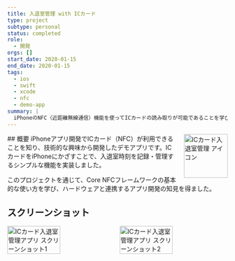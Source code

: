 ```yaml
---
title: 入退室管理 with ICカード
type: project
subtype: personal
status: completed
role:
  - 開発
orgs: []
start_date: 2020-01-15
end_date: 2020-01-15
tags:
  - ios
  - swift
  - xcode
  - nfc
  - demo-app
summary: |
  iPhoneのNFC（近距離無線通信）機能を使ってICカードの読み取りが可能であることを学び、その技術検証のために作成した入退室管理のデモアプリ。
---
```


<img src="linked_assets/10_Projects/Personal/ic_card_entry_management/assets/ic_card_entry_icon.jpg" alt="ICカード入退室管理 アイコン" style="float: right; width: 100px; margin-left: 16px;">
## 概要
iPhoneアプリ開発でICカード（NFC）が利用できることを知り、技術的な興味から開発したデモアプリです。ICカードをiPhoneにかざすことで、入退室時刻を記録・管理するシンプルな機能を実装しました。

このプロジェクトを通じて、Core NFCフレームワークの基本的な使い方を学び、ハードウェアと連携するアプリ開発の知見を得ました。

## スクリーンショット
<div style="display: flex; gap: 10px;">
    <img src="linked_assets/10_Projects/Personal/ic_card_entry_management/assets/ic_card_entry_ss_1.jpg" alt="ICカード入退室管理アプリ スクリーンショット1" width="49%">
    <img src="linked_assets/10_Projects/Personal/ic_card_entry_management/assets/ic_card_entry_ss_2.jpg" alt="ICカード入退室管理アプリ スクリーンショット2" width="49%">
</div>
